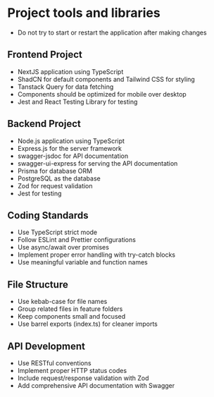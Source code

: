 # Project tools and libraries
- Do not try to start or restart the application after making changes

## Frontend Project
- NextJS application using TypeScript
- ShadCN for default components and Tailwind CSS for styling
- Tanstack Query for data fetching
- Components should be optimized for mobile over desktop
- Jest and React Testing Library for testing

## Backend Project
- Node.js application using TypeScript
- Express.js for the server framework
- swagger-jsdoc for API documentation
- swagger-ui-express for serving the API documentation
- Prisma for database ORM
- PostgreSQL as the database
- Zod for request validation
- Jest for testing

## Coding Standards
- Use TypeScript strict mode
- Follow ESLint and Prettier configurations
- Use async/await over promises
- Implement proper error handling with try-catch blocks
- Use meaningful variable and function names

## File Structure
- Use kebab-case for file names
- Group related files in feature folders
- Keep components small and focused
- Use barrel exports (index.ts) for cleaner imports

## API Development
- Use RESTful conventions
- Implement proper HTTP status codes
- Include request/response validation with Zod
- Add comprehensive API documentation with Swagger